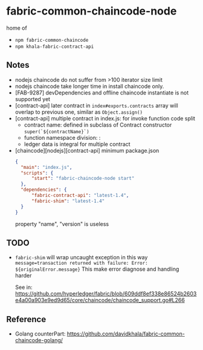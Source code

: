 # fabric-common-chaincode-node

home of 
- `npm fabric-common-chaincode`
- `npm khala-fabric-contract-api`


## Notes
- nodejs chaincode do not suffer from >100 iterator size limit   
- nodejs chaincode take longer time in install chaincode only.
- [FAB-9287] devDependencies and offline chaincode instantiate is not supported yet
- [contract-api] later contract in `index#exports.contracts` array will overlap to previous one, similar as `Object.assign()`
- [contract-api] multiple contract in index.js: for invoke function code split
    - contract name: defined in subclass of Contract constructor
        ``` super(`${contractName}`) ```
    - function namespace division: <contract name>:<function name>
    - ledger data is integral for multiple contract  
- [chaincode][nodejs][contract-api] minimum package.json
    ```json
  {
      "main": "index.js", 
      "scripts": {
          "start": "fabric-chaincode-node start"
      },
      "dependencies": {
          "fabric-contract-api": "latest-1.4",
          "fabric-shim": "latest-1.4"
      }
  }    
    ```
    property "name", "version" is useless

## TODO
- `fabric-shim` will wrap uncaught exception in this way
    `message=transaction returned with failure: Error: ${originalError.message}`
    This make error diagnose and handling harder
    
    See in: https://github.com/hyperledger/fabric/blob/609ddf8ef338e86524b2603e4a00a903e9ed9d65/core/chaincode/chaincode_support.go#L266

## Reference
 - Golang counterPart: https://github.com/davidkhala/fabric-common-chaincode-golang/ 
